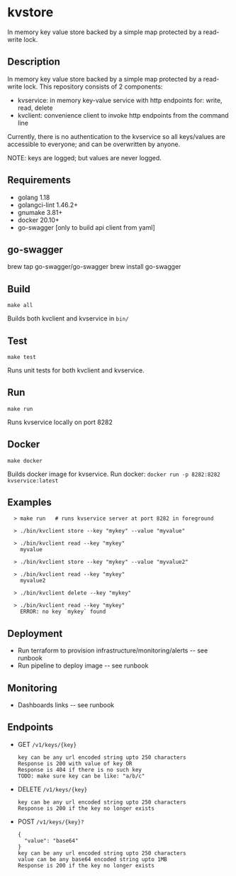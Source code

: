 # kvstore
In memory key value store backed by a simple map protected by a read-write lock.

## Description
In memory key value store backed by a simple map protected by a read-write lock.
This repository consists of 2 components:
- kvservice: in memory key-value service with http endpoints for: write, read, delete
- kvclient: convenience client to invoke http endpoints from the command line

Currently, there is no authentication to the kvservice so all keys/values are accessible
to everyone; and can be overwritten by anyone.

NOTE: keys are logged; but values are never logged.

## Requirements
- golang 1.18
- golangci-lint 1.46.2+
- gnumake 3.81+
- docker 20.10+
- go-swagger [only to build api client from yaml]

## go-swagger
brew tap go-swagger/go-swagger
brew install go-swagger

## Build
`make all`

Builds both kvclient and kvservice in `bin/`

## Test
`make test`

Runs unit tests for both kvclient and kvservice.

## Run
`make run`

Runs kvservice locally on port 8282

## Docker
`make docker`

Builds docker image for kvservice. 
Run docker: `docker run -p 8282:8282 kvservice:latest`

## Examples
```shell
  > make run   # runs kvservice server at port 8282 in foreground
  
  > ./bin/kvclient store --key "mykey" --value "myvalue"
  
  > ./bin/kvclient read --key "mykey"
    myvalue
    
  > ./bin/kvclient store --key "mykey" --value "myvalue2"
  
  > ./bin/kvclient read --key "mykey"
    myvalue2  
    
  > ./bin/kvclient delete --key "mykey"
 
  > ./bin/kvclient read --key "mykey"
    ERROR: no key `mykey` found
```

## Deployment
- Run terraform to provision infrastructure/monitoring/alerts -- see runbook
- Run pipeline to deploy image -- see runbook

## Monitoring
- Dashboards links -- see runbook

## Endpoints
- GET `/v1/keys/{key}`
    ```
  key can be any url encoded string upto 250 characters
  Response is 200 with value of key OR
  Response is 404 if there is no such key
  TODO: make sure key can be like: "a/b/c"
    ```
  
- DELETE `/v1/keys/{key}`
    ```
  key can be any url encoded string upto 250 characters
  Response is 200 if the key no longer exists
    ``` 

- POST `/v1/keys/{key}?`
    ```
  {
      "value": "base64"
  }
  key can be any url encoded string upto 250 characters
  value can be any base64 encoded string upto 1MB
  Response is 200 if the key no longer exists
    ``` 